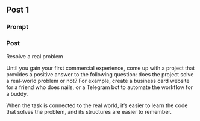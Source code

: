 ## Post 1

### Prompt

### Post

Resolve a real problem

Until you gain your first commercial experience, come up with a project that provides a positive answer to the following question: does the project solve a real-world problem or not? For example, create a business card website for a friend who does nails, or a Telegram bot to automate the workflow for a buddy.

When the task is connected to the real world, it’s easier to learn the code that solves the problem, and its structures are easier to remember.
